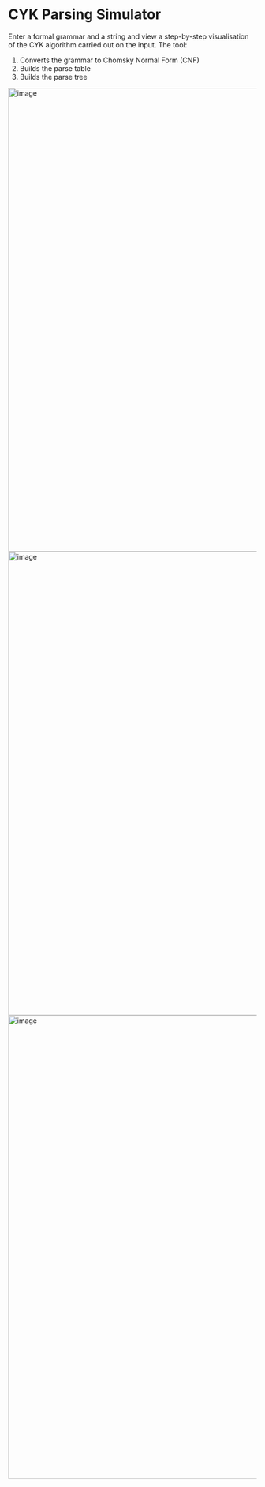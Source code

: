 # CYK Parsing Simulator

Enter a formal grammar and a string and view a step-by-step visualisation of the CYK algorithm carried out on the input. The tool:
1. Converts the grammar to Chomsky Normal Form (CNF)
2. Builds the parse table
3. Builds the parse tree

<img width="1816" height="940" alt="image" src="https://github.com/user-attachments/assets/b5a012df-9bf0-4e20-ac52-79226d927235" />


<img width="1816" height="940" alt="image" src="https://github.com/user-attachments/assets/a626f518-de09-4541-adaf-0222e982b275" />

<img width="1816" height="940" alt="image" src="https://github.com/user-attachments/assets/fdc8aca1-6533-4414-8505-a09c7b722491" />
